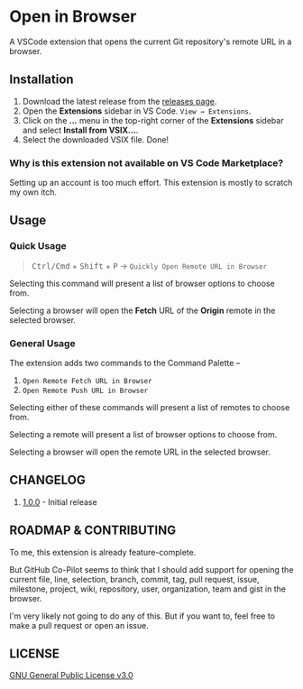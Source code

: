 # Open in Browser
A VSCode extension that opens the current Git repository's remote URL in a browser.

## Installation
1. Download the latest release from the [releases page](https://github.com/gsidhu/open-in-browser/releases/latest).
2. Open the **Extensions** sidebar in VS Code. `View → Extensions`.
3. Click on the **...** menu in the top-right corner of the **Extensions** sidebar and select **Install from VSIX...**.
4. Select the downloaded VSIX file. Done!

### Why is this extension not available on VS Code Marketplace?
Setting up an account is too much effort. This extension is mostly to scratch my own itch.

## Usage
### Quick Usage
> <kbd>Ctrl/Cmd</kbd> + <kbd>Shift</kbd> + <kbd>P</kbd> → `Quickly Open Remote URL in Browser`

Selecting this command will present a list of browser options to choose from.

Selecting a browser will open the **Fetch** URL of the **Origin** remote in the selected browser.

### General Usage
The extension adds two commands to the Command Palette –
1. `Open Remote Fetch URL in Browser`
2. `Open Remote Push URL in Browser`

Selecting either of these commands will present a list of remotes to choose from.

Selecting a remote will present a list of browser options to choose from.

Selecting a browser will open the remote URL in the selected browser.

## CHANGELOG
1. [1.0.0](https://github.com/gsidhu/open-in-browser/releases/tag/v1.0.0) - Initial release

## ROADMAP & CONTRIBUTING
To me, this extension is already feature-complete. 

But GitHub Co-Pilot seems to think that I should add support for opening the current file, line, selection, branch, commit, tag, pull request, issue, milestone, project, wiki, repository, user, organization, team and gist in the browser.

I'm very likely not going to do any of this. But if you want to, feel free to make a pull request or open an issue.

## LICENSE
[GNU General Public License v3.0](./LICENSE)